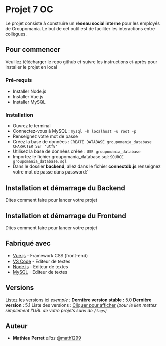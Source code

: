 # Projet 7 OC

Le projet consiste à construire un **réseau social interne** pour les employés de Groupomania. Le but de cet outil est de faciliter les interactions entre collègues.

## Pour commencer

Veuillez télécharger le repo github et suivre les instructions ci-après pour installer le projet en local

### Pré-requis

-   Installer Node.js
-   Installer Vue.js
-   Installer MySQL

### Installation

-   Ouvrez le terminal
-   Connectez-vous à MySQL : `mysql -h localhost -u root -p`
-   Renseignez votre mot de passe
-   Créez la base de données : `CREATE DATABASE groupomania_database CHARACTER SET 'utf8'`
-   Utilisez la base de données créée : `USE groupomania_database`
-   Importez le fichier groupomania_database.sql: `SOURCE groupomania_database.sql`
-   Dans le dossier **backend**, allez dans le fichier **connectdb.js** renseignez votre mot de passe dans password:''

## Installation et démarrage du Backend

Dites comment faire pour lancer votre projet

## Installation et démarrage du Frontend

Dites comment faire pour lancer votre projet

## Fabriqué avec

-   [Vue.js](http://materializecss.com) - Framework CSS (front-end)
-   [VS Code](https://atom.io/) - Editeur de textes
-   [Node.js](https://atom.io/) - Editeur de textes
-   [MySQL](https://atom.io/) - Editeur de textes

## Versions

Listez les versions ici
_exemple :_
**Dernière version stable :** 5.0
**Dernière version :** 5.1
Liste des versions : [Cliquer pour afficher](https://github.com/your/project-name/tags)
_(pour le lien mettez simplement l'URL de votre projets suivi de `/tags`)_

## Auteur

-   **Mathieu Perret** _alias_ [@math1299](https://github.com/Math1299)
